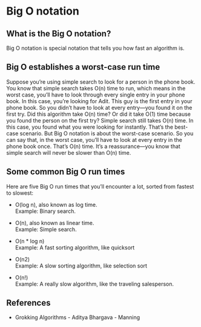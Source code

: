 # Big O notation

## What is the Big O notation?

Big O notation is special notation that tells you how fast an algorithm is.

## Big O establishes a worst-case run time

Suppose you’re using simple search to look for a person in the phone
book. You know that simple search takes O(n) time to run, which
means in the worst case, you’ll have to look through every single entry
in your phone book. In this case, you’re looking for Adit. This guy is
the first entry in your phone book. So you didn’t have to look at every
entry—you found it on the first try. Did this algorithm take O(n) time?
Or did it take O(1) time because you found the person on the first try?
Simple search still takes O(n) time. In this case, you found what you
were looking for instantly. That’s the best-case scenario. But Big O
notation is about the worst-case scenario. So you can say that, in the
worst case, you’ll have to look at every entry in the phone book once.
That’s O(n) time. It’s a reassurance—you know that simple search will
never be slower than O(n) time.

## Some common Big O run times

Here are five Big O run times that you’ll encounter a lot, sorted from fastest to slowest:

- O(log n), also known as log time.  
  Example: Binary search.

- O(n), also known as linear time.  
  Example: Simple search.

- O(n \* log n)  
  Example: A fast sorting algorithm, like quicksort

- O(n2)  
  Example: A slow sorting algorithm, like selection sort

- O(n!)  
  Example: A really slow algorithm, like the traveling salesperson.

## References

- Grokking Algorithms - Aditya Bhargava - Manning
